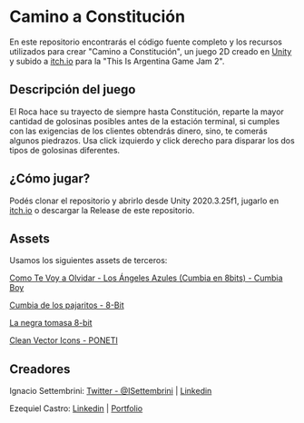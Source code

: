 # Camino a Constitución

En este repositorio encontrarás el código fuente completo y los recursos utilizados para crear "Camino a Constitución", un juego 2D creado en [Unity](https://unity.com/) y subido a [itch.io](https://ignaxavier.itch.io/camino-a-constitucin) para la "This Is Argentina Game Jam 2".

## Descripción del juego

El Roca hace su trayecto de siempre hasta Constitución, reparte la mayor cantidad de golosinas posibles antes de la estación terminal, si cumples con las exigencias de los clientes obtendrás dinero, sino, te comerás algunos piedrazos.
Usa click izquierdo y click derecho para disparar los dos tipos de golosinas diferentes.

## ¿Cómo jugar?

Podés clonar el repositorio y abrirlo desde Unity 2020.3.25f1, jugarlo en [itch.io](https://ignaxavier.itch.io/camino-a-constitucin) o descargar la Release de este repositorio.

## Assets

Usamos los siguientes assets de terceros:

[Como Te Voy a Olvidar - Los Ángeles Azules (Cumbia en 8bits) - Cumbia Boy](https://www.youtube.com/watch?v=t0XFFeRhUH8)

[Cumbia de los pajaritos - 8-Bit](https://www.youtube.com/watch?v=y8YHrwT-jCo)

[La negra tomasa 8-bit](https://www.youtube.com/watch?v=A3WkoTf_hdA)

[Clean Vector Icons - PONETI](https://assetstore.unity.com/packages/2d/gui/icons/clean-vector-icons-132084)

## Creadores

Ignacio Settembrini: [Twitter - @ISettembrini](https://twitter.com/ISettembrini) | [Linkedin](https://www.linkedin.com/in/ignacio-x-settembrini-5a2688153/)

Ezequiel Castro: [Linkedin](https://www.linkedin.com/in/ezequiel-m-castro) | [Portfolio](https://www.behance.net/EzequielCastro)
